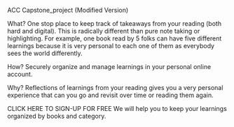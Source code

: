 ACC Capstone_project
(Modified Version)

What? One stop place to keep track of takeaways from your reading (both hard and digital). 
This is radically different than pure note taking or highlighting. For example, one book read by 5 folks can have five different learnings because it is very personal to each one of them as everybody sees the world differently. 

How? Securely organize and manage learnings in your personal online account. 

Why? Reflections of learnings from your reading gives you a very personal experience that can you go and revisit over time or reading them again. 

CLICK HERE TO SIGN-UP FOR FREE We will help you to keep your learnings organized by books and category.
